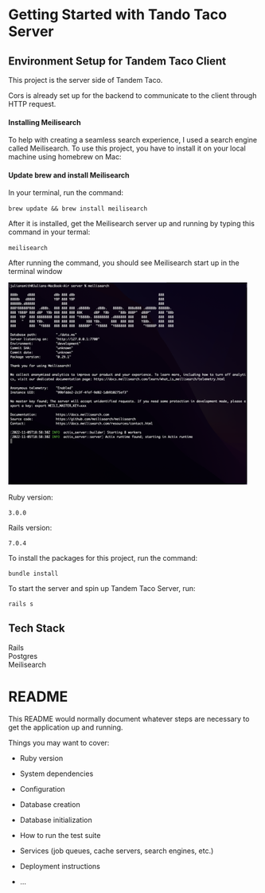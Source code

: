 # Getting Started with Tando Taco Server

## Environment Setup for Tandem Taco Client

This project is the server side of Tandem Taco.

Cors is already set up for the backend to communicate to the client through HTTP request.

#### Installing Meilisearch

To help with creating a seamless search experience, I used a search engine called Meilisearch. To use this project, you have to install it on your local machine using homebrew on Mac:

#### Update brew and install Meilisearch

In your terminal, run the command:

`brew update && brew install meilisearch`

After it is installed, get the Meilisearch server up and running by typing this command in your termal:

`meilisearch`

After running the command, you should see Meilisearch start up in the terminal window

<img src="./app/assets/images/meilisearch.png"  style="width: 30rem;">

Ruby version:

```
3.0.0
```

Rails version:

```
7.0.4
```

To install the packages for this project, run the command:

```
bundle install
```

To start the server and spin up Tandem Taco Server, run:

```
rails s
```

## Tech Stack

Rails <br/>
Postgres <br/>
Meilisearch

# README

This README would normally document whatever steps are necessary to get the
application up and running.

Things you may want to cover:

- Ruby version

- System dependencies

- Configuration

- Database creation

- Database initialization

- How to run the test suite

- Services (job queues, cache servers, search engines, etc.)

- Deployment instructions

- ...
